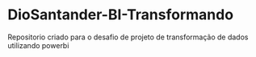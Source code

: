 # DioSantander-BI-Transformando
Repositorio criado para o desafio de projeto de transformação de dados utilizando powerbi
